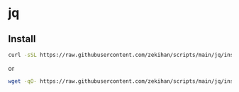 # jq

## Install

```bash
curl -sSL https://raw.githubusercontent.com/zekihan/scripts/main/jq/install.sh | bash
```

or

```bash
wget -qO- https://raw.githubusercontent.com/zekihan/scripts/main/jq/install.sh | bash
```

